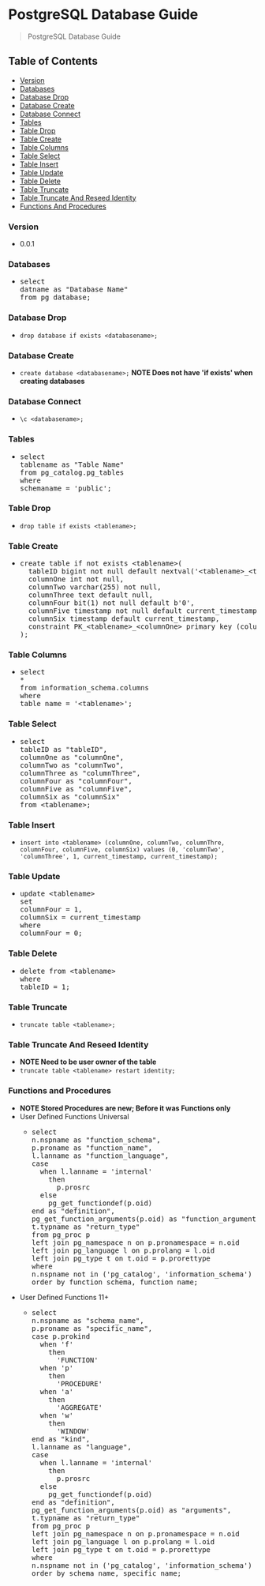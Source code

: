 # PostgreSQL Database Guide
> PostgreSQL Database Guide

## Table of Contents
* [Version](#version)
* [Databases](#databases)
* [Database Drop](#database-drop)
* [Database Create](#database-create)
* [Database Connect](#database-connect)
* [Tables](#tables)
* [Table Drop](#table-drop)
* [Table Create](#table-create)
* [Table Columns](#table-columns)
* [Table Select](#table-select)
* [Table Insert](#table-insert)
* [Table Update](#table-update)
* [Table Delete](#table-delete)
* [Table Truncate](#table-truncate)
* [Table Truncate And Reseed Identity](#table-truncate-and-reseed-identity)
* [Functions And Procedures](#functions-and-procedures)

### Version
* 0.0.1

### Databases
* <pre>
  select
  datname as "Database Name"
  from pg_database;
  </pre>

### Database Drop
* `drop database if exists <databasename>;`

### Database Create
* `create database <databasename>;` **NOTE Does not have 'if exists' when creating databases**
  
### Database Connect
* `\c <databasename>;`

### Tables
* <pre>
  select
  tablename as "Table Name"
  from pg_catalog.pg_tables
  where
  schemaname = 'public';
  </pre>

### Table Drop
* `drop table if exists <tablename>;`

### Table Create
* <pre>
  create table if not exists &lt;tablename&gt;(
    tableID bigint not null default nextval('&lt;tablename&gt;_&lt;tableID&gt;_seq'),
    columnOne int not null,
    columnTwo varchar(255) not null,
    columnThree text default null,
    columnFour bit(1) not null default b'0',
    columnFive timestamp not null default current_timestamp,
    columnSix timestamp default current_timestamp,
    constraint PK_&lt;tablename&gt;_&lt;columnOne&gt; primary key (columnOne)
  );
  </pre>

### Table Columns
* <pre>
  select
  *
  from information_schema.columns
  where
  table_name = '&lt;tablename&gt;';
  </pre>

### Table Select
* <pre>
  select
  tableID as "tableID",
  columnOne as "columnOne",
  columnTwo as "columnTwo",
  columnThree as "columnThree",
  columnFour as "columnFour",
  columnFive as "columnFive",
  columnSix as "columnSix"
  from &lt;tablename&gt;;
  </pre>

### Table Insert
* `insert into <tablename> (columnOne, columnTwo, columnThre, columnFour, columnFive, columnSix) values (0, 'columnTwo', 'columnThree', 1, current_timestamp, current_timestamp);`

### Table Update
* <pre>
  update &lt;tablename&gt;
  set
  columnFour = 1,
  columnSix = current_timestamp
  where
  columnFour = 0;
  </pre>

### Table Delete
* <pre>
  delete from &lt;tablename&gt;
  where
  tableID = 1;
  </pre>

### Table Truncate
* `truncate table <tablename>;`

### Table Truncate And Reseed Identity
* **NOTE Need to be user owner of the table**
* `truncate table <tablename> restart identity;`

### Functions and Procedures
* **NOTE Stored Procedures are new; Before it was Functions only**
* User Defined Functions Universal
  * <pre>
    select
    n.nspname as "function_schema",
    p.proname as "function_name",
    l.lanname as "function_language",
    case
      when l.lanname = 'internal'
        then
          p.prosrc
      else
        pg_get_functiondef(p.oid)
    end as "definition",
    pg_get_function_arguments(p.oid) as "function_arguments",
    t.typname as "return_type"
    from pg_proc p
    left join pg_namespace n on p.pronamespace = n.oid
    left join pg_language l on p.prolang = l.oid
    left join pg_type t on t.oid = p.prorettype
    where
    n.nspname not in ('pg_catalog', 'information_schema')
    order by function_schema, function_name;
    </pre>
* User Defined Functions 11+
  * <pre>
    select
    n.nspname as "schema_name",
    p.proname as "specific_name",
    case p.prokind
      when 'f'
        then
          'FUNCTION'
      when 'p'
        then
          'PROCEDURE'
      when 'a'
        then
          'AGGREGATE'
      when 'w'
        then
          'WINDOW'
    end as "kind",
    l.lanname as "language",
    case
      when l.lanname = 'internal'
        then
          p.prosrc
      else
        pg_get_functiondef(p.oid)
    end as "definition",
    pg_get_function_arguments(p.oid) as "arguments",
    t.typname as "return_type"
    from pg_proc p
    left join pg_namespace n on p.pronamespace = n.oid
    left join pg_language l on p.prolang = l.oid
    left join pg_type t on t.oid = p.prorettype
    where
    n.nspname not in ('pg_catalog', 'information_schema')
    order by schema_name, specific_name;
    </pre>
